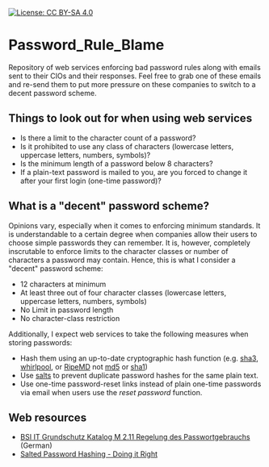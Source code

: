 [![License: CC BY-SA 4.0](https://img.shields.io/badge/License-CC%20BY--SA%204.0-lightgrey.svg)](http://creativecommons.org/licenses/by-sa/4.0/)

# Password_Rule_Blame
Repository of web services enforcing bad password rules along with emails sent to their CIOs and their responses. Feel free to grab one of these emails and re-send them to put more pressure on these companies to switch to a decent password scheme.

## Things to look out for when using web services

* Is there a limit to the character count of a password?
* Is it prohibited to use any class of characters (lowercase letters, uppercase letters, numbers, symbols)?
* Is the minimum length of a password below 8 characters?
* If a plain-text password is mailed to you, are you forced to change it after your first login (one-time password)?

## What is a "decent" password scheme?
Opinions vary, especially when it comes to enforcing minimum standards. It is understandable to a certain degree when companies allow their users to choose simple passwords they can remember. It is, however, completely inscrutable to enforce limits to the character classes or number of characters a password may contain. Hence, this is what I consider a "decent" password scheme:
* 12 characters at minimum
* At least three out of four character classes (lowercase letters, uppercase letters, numbers, symbols)
* No Limit in password length
* No character-class restriction 

Additionally, I expect web services to take the following measures when storing passwords:
* Hash them using an up-to-date cryptographic hash function (e.g. [sha3](https://en.wikipedia.org/wiki/SHA-3), [whirlpool](https://en.wikipedia.org/wiki/Whirlpool_(cryptography)), or [RipeMD](https://en.wikipedia.org/wiki/RIPEMD) not [md5](https://en.wikipedia.org/wiki/MD5) or [sha1](https://en.wikipedia.org/wiki/SHA-1))
* Use [salts](https://en.wikipedia.org/wiki/Salt_(cryptography)) to prevent duplicate password hashes for the same plain text.
* Use one-time password-reset links instead of plain one-time passwords via email when users use the _reset password_ function.

## Web resources 

* [BSI IT Grundschutz Katalog M 2.11 Regelung des Passwortgebrauchs](https://www.bsi.bund.de/DE/Themen/ITGrundschutz/ITGrundschutzKataloge/Inhalt/_content/m/m02/m02011.html) (German)
* [Salted Password Hashing - Doing it Right](https://crackstation.net/hashing-security.htm)
